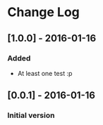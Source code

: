 # Change Log

## [1.0.0] - 2016-01-16
### Added
- At least one test :p


## [0.0.1] - 2016-01-16
### Initial version
